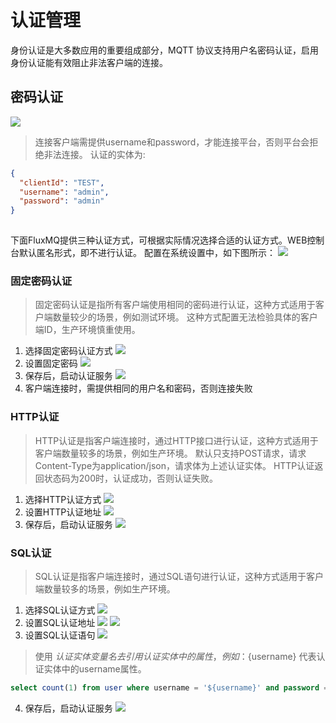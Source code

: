 # 认证管理  
身份认证是大多数应用的重要组成部分，MQTT 协议支持用户名密码认证，启用身份认证能有效阻止非法客户端的连接。

## 密码认证
![](../assets/images/2.jpeg)
> 连接客户端需提供username和password，才能连接平台，否则平台会拒绝非法连接。
认证的实体为:
```json
{
  "clientId": "TEST",
  "username": "admin",
  "password": "admin"
}
 
```
下面FluxMQ提供三种认证方式，可根据实际情况选择合适的认证方式。WEB控制台默认匿名形式，即不进行认证。
配置在系统设置中，如下图所示：
![](../assets/images/function/img.png)
### 固定密码认证
> 固定密码认证是指所有客户端使用相同的密码进行认证，这种方式适用于客户端数量较少的场景，例如测试环境。
> 这种方式配置无法检验具体的客户端ID，生产环境慎重使用。
1. 选择固定密码认证方式
![](../assets/images/function/img_1.png)
2. 设置固定密码
![](../assets/images/function/img_2.png)
3. 保存后，启动认证服务 
![](../assets/images/function/img_3.png)
4. 客户端连接时，需提供相同的用户名和密码，否则连接失败

### HTTP认证
> HTTP认证是指客户端连接时，通过HTTP接口进行认证，这种方式适用于客户端数量较多的场景，例如生产环境。
> 默认只支持POST请求，请求Content-Type为application/json，请求体为上述认证实体。 HTTP认证返回状态码为200时，认证成功，否则认证失败。
1. 选择HTTP认证方式
![](../assets/images/function/img_5.png)
2. 设置HTTP认证地址
![](../assets/images/function/img_4.png)
3. 保存后，启动认证服务
![](../assets/images/function/img_6.png)

### SQL认证
> SQL认证是指客户端连接时，通过SQL语句进行认证，这种方式适用于客户端数量较多的场景，例如生产环境。

1. 选择SQL认证方式
![](../assets/images/function/img_7.png)
2. 设置SQL认证地址
![](../assets/images/function/img_8.png)
![](../assets/images/function/img_9.png)
3. 设置SQL认证语句
![](../assets/images/function/img_10.png)

> 使用 ${认证实体变量名}去引用认证实体中的属性，例如：${username} 代表认证实体中的username属性。
```sql
select count(1) from user where username = '${username}' and password = '${password}' and clientId = '${clientId}'
```
4. 保存后，启动认证服务
![](../assets/images/function/img_11.png)





